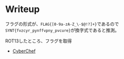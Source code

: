 # Writeup

フラグの形式が、`FLAG{[0-9a-zA-Z_\-$@!?]+}`であるので`SYNT{fvzcyr_pynffvpny_pvcure}`が換字式であると推測。

ROT13したところ、フラグを取得

* [CyberChef](https://gchq.github.io/CyberChef/#recipe=ROT13(true,true,13)&input=U1lOVHtmdnpjeXJfcHluZmZ2cG55X3B2Y3VyZX0)

<!-- FLAG{simple_classical_cipher} -->